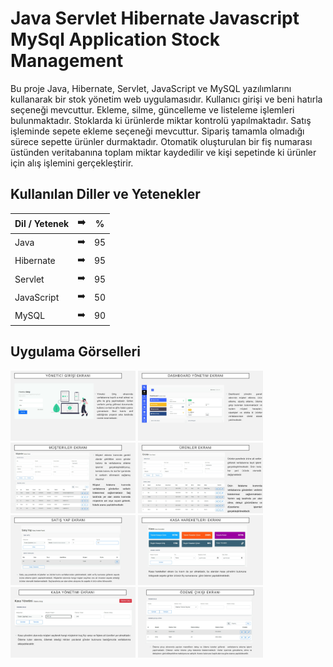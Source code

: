 # Java Servlet Hibernate Javascript MySql Application Stock Management

Bu proje Java, Hibernate, Servlet, JavaScript ve MySQL yazılımlarını kullanarak bir stok yönetim web uygulamasıdır. Kullanıcı girişi ve beni hatırla seçeneği mevcuttur. Ekleme, silme, güncelleme ve listeleme işlemleri bulunmaktadır. Stoklarda ki ürünlerde miktar kontrolü yapılmaktadır. Satış işleminde sepete ekleme  seçeneği mevcuttur. Sipariş tamamla olmadığı sürece sepette ürünler durmaktadır. Otomatik oluşturulan bir fiş numarası üstünden veritabanına toplam miktar kaydedilir ve kişi sepetinde ki ürünler için alış işlemini gerçekleştirir.


## Kullanılan Diller ve Yetenekler

| Dil / Yetenek | :arrow_right: | % |
| ------------- |:-------------:|:-------------:|
| Java | :arrow_right: | 95 |
| Hibernate | :arrow_right: | 95 |
| Servlet | :arrow_right: | 95 |
| JavaScript | :arrow_right: | 50 |
| MySQL | :arrow_right: | 90 |

## Uygulama Görselleri

<p>
<a href="https://github.com/turancaymaz/Java-Servlet-Hibernate-Javascript-MySql-Application-Stock-Management/blob/main/project-image/Depo%20projesi-page-2.jpg" target="_blank">
<img src="https://github.com/turancaymaz/Java-Servlet-Hibernate-Javascript-MySql-Application-Stock-Management/blob/main/project-image/Depo%20projesi-page-2.jpg" width="200" style="max-width:100%;"></a>


<a href="https://github.com/turancaymaz/Java-Servlet-Hibernate-Javascript-MySql-Application-Stock-Management/blob/main/project-image/Depo%20projesi-page-3.jpg" target="_blank">
<img src="https://github.com/turancaymaz/Java-Servlet-Hibernate-Javascript-MySql-Application-Stock-Management/blob/main/project-image/Depo%20projesi-page-3.jpg" width="200" style="max-width:100%;"></a>
  
  

<a href="https://github.com/turancaymaz/Java-Servlet-Hibernate-Javascript-MySql-Application-Stock-Management/blob/main/project-image/Depo%20projesi-page-4.jpg" target="_blank">
<img src="https://github.com/turancaymaz/Java-Servlet-Hibernate-Javascript-MySql-Application-Stock-Management/blob/main/project-image/Depo%20projesi-page-4.jpg" width="200" style="max-width:100%;"></a>
  

<a href="https://github.com/turancaymaz/Java-Servlet-Hibernate-Javascript-MySql-Application-Stock-Management/blob/main/project-image/Depo%20projesi-page-5.jpg" target="_blank">
<img src="https://github.com/turancaymaz/Java-Servlet-Hibernate-Javascript-MySql-Application-Stock-Management/blob/main/project-image/Depo%20projesi-page-5.jpg" width="200" style="max-width:100%;"></a>
  

<a href="https://github.com/turancaymaz/Java-Servlet-Hibernate-Javascript-MySql-Application-Stock-Management/blob/main/project-image/Depo%20projesi-page-6.jpg" target="_blank">
<img src="https://github.com/turancaymaz/Java-Servlet-Hibernate-Javascript-MySql-Application-Stock-Management/blob/main/project-image/Depo%20projesi-page-6.jpg" width="200" style="max-width:100%;"></a>
  

<a href="https://github.com/turancaymaz/Java-Servlet-Hibernate-Javascript-MySql-Application-Stock-Management/blob/main/project-image/Depo%20projesi-page-7.jpg" target="_blank">
<img src="https://github.com/turancaymaz/Java-Servlet-Hibernate-Javascript-MySql-Application-Stock-Management/blob/main/project-image/Depo%20projesi-page-7.jpg" width="200" style="max-width:100%;"></a>
  
<a href="https://github.com/turancaymaz/Java-Servlet-Hibernate-Javascript-MySql-Application-Stock-Management/blob/main/project-image/Depo%20projesi-page-8.jpg" target="_blank">
<img src="https://github.com/turancaymaz/Java-Servlet-Hibernate-Javascript-MySql-Application-Stock-Management/blob/main/project-image/Depo%20projesi-page-8.jpg" width="200" style="max-width:100%;"></a>
  
<a href="https://github.com/turancaymaz/Java-Servlet-Hibernate-Javascript-MySql-Application-Stock-Management/blob/main/project-image/Depo%20projesi-page-9.jpg" target="_blank">
<img src="https://github.com/turancaymaz/Java-Servlet-Hibernate-Javascript-MySql-Application-Stock-Management/blob/main/project-image/Depo%20projesi-page-9.jpg" width="200" style="max-width:100%;"></a>
  

  
  

</p>
 
